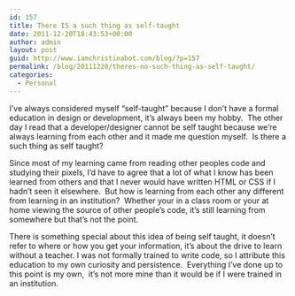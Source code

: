 ```yaml
---
id: 157
title: There IS a such thing as self-taught
date: 2011-12-20T18:43:53+00:00
author: admin
layout: post
guid: http://www.iamchristinabot.com/blog/?p=157
permalink: /blog/20111220/theres-no-such-thing-as-self-taught/
categories:
  - Personal
---
```

I&#8217;ve always considered myself &#8220;self-taught&#8221; because I don&#8217;t have a formal education in design or development, it&#8217;s always been my hobby.  The other day I read that a developer/designer cannot be self taught because we&#8217;re always learning from each other and it made me question myself.  Is there a such thing as self taught?

Since most of my learning came from reading other peoples code and studying their pixels, I&#8217;d have to agree that a lot of what I know has been learned from others and that I never would have written HTML or CSS if I hadn&#8217;t seen it elsewhere.  But how is learning from each other any different from learning in an institution?  Whether your in a class room or your at home viewing the source of other people&#8217;s code, it&#8217;s still learning from somewhere but that&#8217;s not the point.

There is something special about this idea of being self taught, it doesn&#8217;t refer to where or how you get your information, it&#8217;s about the drive to learn without a teacher. I was not formally trained to write code, so I attribute this education to my own curiosity and persistence.  Everything I&#8217;ve done up to this point is my own,  it&#8217;s not more mine than it would be if I were trained in an institution.